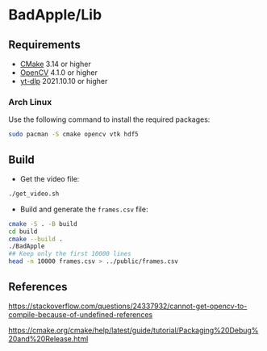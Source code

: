 # BadApple/Lib

## Requirements

- [CMake](https://cmake.org/) 3.14 or higher
- [OpenCV](https://opencv.org/) 4.1.0 or higher
- [yt-dlp](https://github.com/yt-dlp/yt-dlp) 2021.10.10 or higher

### Arch Linux

Use the following command to install the required packages:

```sh
sudo pacman -S cmake opencv vtk hdf5
```

## Build

- Get the video file:

```sh
./get_video.sh
```

- Build and generate the `frames.csv` file:

```sh
cmake -S . -B build
cd build
cmake --build .
./BadApple
## Keep only the first 10000 lines
head -n 10000 frames.csv > ../public/frames.csv
```

## References

https://stackoverflow.com/questions/24337932/cannot-get-opencv-to-compile-because-of-undefined-references

https://cmake.org/cmake/help/latest/guide/tutorial/Packaging%20Debug%20and%20Release.html

